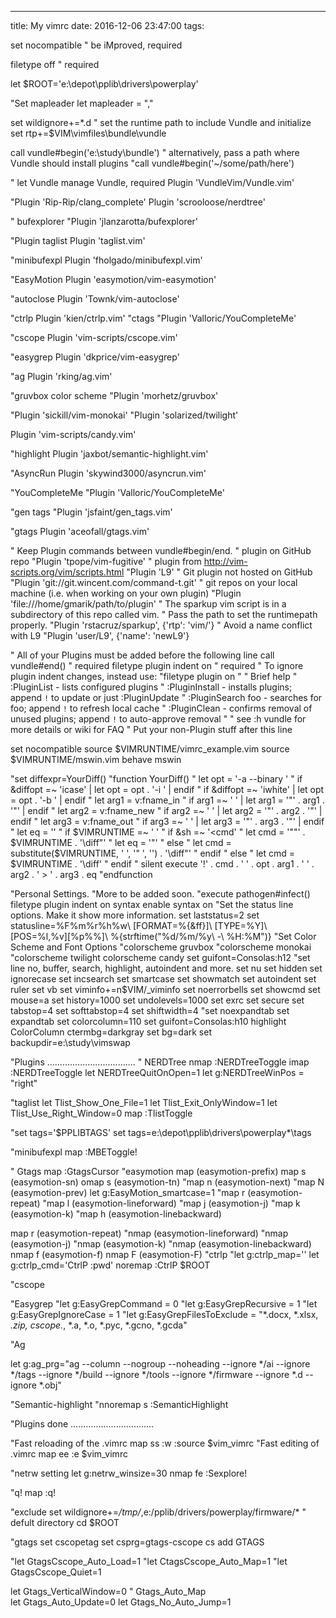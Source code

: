 ---
title: My vimrc
date: 2016-12-06 23:47:00
tags:

set nocompatible              " be iMproved, required

filetype off                  " required

let $ROOT='e:\depot\pplib\drivers\powerplay\'

"Set mapleader
let mapleader = ","

set wildignore+=*.d
" set the runtime path to include Vundle and initialize
set rtp+=$VIM\vimfiles\bundle\vundle

call vundle#begin('e:\study\bundle')
" alternatively, pass a path where Vundle should install plugins
"call vundle#begin('~/some/path/here')

" let Vundle manage Vundle, required
Plugin 'VundleVim/Vundle.vim'

"Plugin 'Rip-Rip/clang_complete'
Plugin 'scrooloose/nerdtree'

" bufexplorer
"Plugin 'jlanzarotta/bufexplorer'

"Plugin taglist
Plugin 'taglist.vim'

"minibufexpl
Plugin 'fholgado/minibufexpl.vim'

"EasyMotion
Plugin 'easymotion/vim-easymotion'

"autoclose
Plugin 'Townk/vim-autoclose'

"ctrlp
Plugin 'kien/ctrlp.vim'
"ctags
"Plugin 'Valloric/YouCompleteMe'

"cscope
Plugin 'vim-scripts/cscope.vim'

"easygrep
Plugin 'dkprice/vim-easygrep'

"ag
Plugin 'rking/ag.vim'

"gruvbox color scheme
"Plugin 'morhetz/gruvbox'

"Plugin 'sickill/vim-monokai'
"Plugin 'solarized/twilight'

Plugin 'vim-scripts/candy.vim'

"highlight
Plugin 'jaxbot/semantic-highlight.vim'

"AsyncRun
Plugin 'skywind3000/asyncrun.vim'

"YouCompleteMe
"Plugin 'Valloric/YouCompleteMe'

"gen tags
"Plugin 'jsfaint/gen_tags.vim' 

"gtags
Plugin 'aceofall/gtags.vim'

" Keep Plugin commands between vundle#begin/end.
" plugin on GitHub repo
"Plugin 'tpope/vim-fugitive'
" plugin from http://vim-scripts.org/vim/scripts.html
"Plugin 'L9'
" Git plugin not hosted on GitHub
"Plugin 'git://git.wincent.com/command-t.git'
" git repos on your local machine (i.e. when working on your own plugin)
"Plugin 'file:///home/gmarik/path/to/plugin'
" The sparkup vim script is in a subdirectory of this repo called vim.
" Pass the path to set the runtimepath properly.
"Plugin 'rstacruz/sparkup', {'rtp': 'vim/'}
" Avoid a name conflict with L9
"Plugin 'user/L9', {'name': 'newL9'}

" All of your Plugins must be added before the following line
call vundle#end()            " required
filetype plugin indent on    " required
" To ignore plugin indent changes, instead use:
"filetype plugin on
"
" Brief help
" :PluginList       - lists configured plugins
" :PluginInstall    - installs plugins; append `!` to update or just :PluginUpdate
" :PluginSearch foo - searches for foo; append `!` to refresh local cache
" :PluginClean      - confirms removal of unused plugins; append `!` to auto-approve removal
"
" see :h vundle for more details or wiki for FAQ
" Put your non-Plugin stuff after this line

set nocompatible
source $VIMRUNTIME/vimrc_example.vim
source $VIMRUNTIME/mswin.vim
behave mswin

"set diffexpr=YourDiff()
"function YourDiff()
"  let opt = '-a --binary '
"  if &diffopt =~ 'icase' | let opt = opt . '-i ' | endif
"  if &diffopt =~ 'iwhite' | let opt = opt . '-b ' | endif
"  let arg1 = v:fname_in
"  if arg1 =~ ' ' | let arg1 = '"' . arg1 . '"' | endif
"  let arg2 = v:fname_new
"  if arg2 =~ ' ' | let arg2 = '"' . arg2 . '"' | endif
"  let arg3 = v:fname_out
"  if arg3 =~ ' ' | let arg3 = '"' . arg3 . '"' | endif
"  let eq = ''
"  if $VIMRUNTIME =~ ' '
"    if &sh =~ '\<cmd'
"      let cmd = '""' . $VIMRUNTIME . '\diff"'
"      let eq = '"'
"    else
"      let cmd = substitute($VIMRUNTIME, ' ', '" ', '') . '\diff"'
"    endif
"  else
"    let cmd = $VIMRUNTIME . '\diff'
"  endif
"  silent execute '!' . cmd . ' ' . opt . arg1 . ' ' . arg2 . ' > ' . arg3 . eq
"endfunction

"Personal Settings.
"More to be added soon.
"execute pathogen#infect()
filetype plugin indent on
syntax enable
syntax on
"Set the status line options. Make it show more information.
set laststatus=2
set statusline=%F%m%r%h%w\ [FORMAT=%{&ff}]\ [TYPE=%Y]\ [POS=%l,%v][%p%%]\ %{strftime(\"%d/%m/%y\ -\ %H:%M\")}
"Set Color Scheme and Font Options
"colorscheme gruvbox 
"colorscheme monokai 
"colorscheme twilight 
colorscheme candy 
set guifont=Consolas:h12
"set line no, buffer, search, highlight, autoindent and more.
set nu
set hidden
set ignorecase
set incsearch
set smartcase
set showmatch
set autoindent
set ruler
set vb
set viminfo+=n$VIM/_viminfo
set noerrorbells
set showcmd
set mouse=a
set history=1000
set undolevels=1000
set exrc
set secure
set tabstop=4
set softtabstop=4
set shiftwidth=4
"set noexpandtab
set expandtab
set colorcolumn=110
set guifont=Consolas:h10
highlight ColorColumn ctermbg=darkgray
set bg=dark
set backupdir=e:\study\vimswap

"Plugins ...................................
" NERDTree
nmap <silent> <F8> <ESC>:NERDTreeToggle<CR> 
imap <silent> <F8> <ESC>:NERDTreeToggle<CR> 
let NERDTreeQuitOnOpen=1
let g:NERDTreeWinPos = "right"

"taglist
let Tlist_Show_One_File=1
let Tlist_Exit_OnlyWindow=1
let Tlist_Use_Right_Window=0
map <silent> <F9> :TlistToggle<cr>

"set tags='$PPLIBTAGS'
set tags=e:\depot\pplib\drivers\powerplay\*\tags

"minibufexpl
map <silent> <F7> <ESC>:MBEToggle!<CR>

" Gtags
map <silent> <F6> <ESC>:GtagsCursor<cr>
"easymotion
map <leader> <Plug>(easymotion-prefix)
map <leader>s <Plug>(easymotion-sn)
omap <leader>s <Plug>(easymotion-tn)
"map n <Plug>(easymotion-next)
"map N <Plug>(easymotion-prev)
let g:EasyMotion_smartcase=1
"map <leader>r <Plug>(easymotion-repeat)
"map <Leader>l <Plug>(easymotion-lineforward)
"map <Leader>j <Plug>(easymotion-j)
"map <Leader>k <Plug>(easymotion-k)
"map <Leader>h <Plug>(easymotion-linebackward)

map <leader>r <Plug>(easymotion-repeat)
"nmap <right> <Plug>(easymotion-lineforward)
"nmap <down> <Plug>(easymotion-j)
"nmap <up> <Plug>(easymotion-k)
"nmap <left> <Plug>(easymotion-linebackward)
nmap f <plug>(easymotion-f)
nmap F <plug>(easymotion-F)
"ctrlp
"let g:ctrlp_map='<c-p>'
let g:ctrlp_cmd='CtrlP :pwd'
noremap <c-a> :CtrlP $ROOT<cr>

"cscope

"Easygrep
"let g:EasyGrepCommand = 0
"let g:EasyGrepRecursive = 1
"let g:EasyGrepIgnoreCase = 1
"let g:EasyGrepFilesToExclude = "*.docx, *.xlsx, *.zip, cscope.*, *.a, *.o, *.pyc, *.gcno, *.gcda"

"Ag

let g:ag_prg="ag --column --nogroup --noheading --ignore */ai --ignore */tags --ignore */build --ignore */tools --ignore */firmware --ignore *.d --ignore *.obj"

"Semantic-highlight
"nnoremap <leader>s <ESC>:SemanticHighlight<cr>

"Plugins done .................................

"Fast reloading of the .vimrc
map <silent> <leader>ss <ESC>:w<CR> :source $vim\_vimrc<CR>
"Fast editing of .vimrc
map <silent> <leader>ee <ESC>:e $vim\_vimrc<CR>

"netrw setting
let g:netrw_winsize=30
nmap <silent> <leader>fe :Sexplore!<cr>

"q!
map <silent> <F10> <ESC>:q!<cr>

"exclude
set wildignore+=*/tmp/*,e:/pplib/drivers/powerplay/firmware/*
" defult directory
cd $ROOT

"gtags
set cscopetag
set csprg=gtags-cscope
cs add GTAGS

"let GtagsCscope_Auto_Load=1
"let CtagsCscope_Auto_Map=1
"let GtagsCscope_Quiet=1

let Gtags_VerticalWindow=0 
" Gtags_Auto_Map         
let Gtags_Auto_Update=0 
let Gtags_No_Auto_Jump=1 
